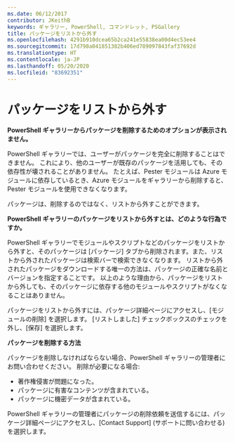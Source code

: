 ```yaml
---
ms.date: 06/12/2017
contributor: JKeithB
keywords: ギャラリー, PowerShell, コマンドレット, PSGallery
title: パッケージをリストから外す
ms.openlocfilehash: 4291b910dcea65b2ca241e55838ea00d4ec53ee4
ms.sourcegitcommit: 17d798a041851382b406ed789097843faf37692d
ms.translationtype: HT
ms.contentlocale: ja-JP
ms.lasthandoff: 05/20/2020
ms.locfileid: "83692351"
---
```

# <a name="unlisting-packages"></a>パッケージをリストから外す

**PowerShell ギャラリーからパッケージを削除するためのオプションが表示されません。**

PowerShell ギャラリーでは、ユーザーがパッケージを完全に削除することはできません。
これにより、他のユーザーが既存のパッケージを活用しても、その依存性が壊されることがありません。
たとえば、Pester モジュールは Azure モジュールに依存しているとき、Azure モジュールをギャラリーから削除すると、Pester モジュールを使用できなくなります。

パッケージは、削除するのではなく、リストから外すことができます。

**PowerShell ギャラリーのパッケージをリストから外すとは、どのような行為ですか。**

PowerShell ギャラリーでモジュールやスクリプトなどのパッケージをリストから外すと、そのパッケージは [パッケージ] タブから削除されます。また、リストから外されたパッケージは検索バーで検索できなくなります。
リストから外されたパッケージをダウンロードする唯一の方法は、パッケージの正確な名前とバージョンを指定することです。
以上のような理由から、パッケージをリストから外しても、そのパッケージに依存する他のモジュールやスクリプトがなくなることはありません。

パッケージをリストから外すには、パッケージ詳細ページにアクセスし、[モジュールの削除] を選択します。 [リストしました] チェックボックスのチェックを外し、[保存] を選択します。

**パッケージを削除する方法**

パッケージを削除しなければならない場合、PowerShell ギャラリーの管理者にお問い合わせください。
削除が必要になる場合:

- 著作権侵害が問題になった。
- パッケージに有害なコンテンツが含まれている。
- パッケージに機密データが含まれている。

PowerShell ギャラリーの管理者にパッケージの削除依頼を送信するには、パッケージ詳細ページにアクセスし、[Contact Support] \(サポートに問い合わせる) を選択します。
